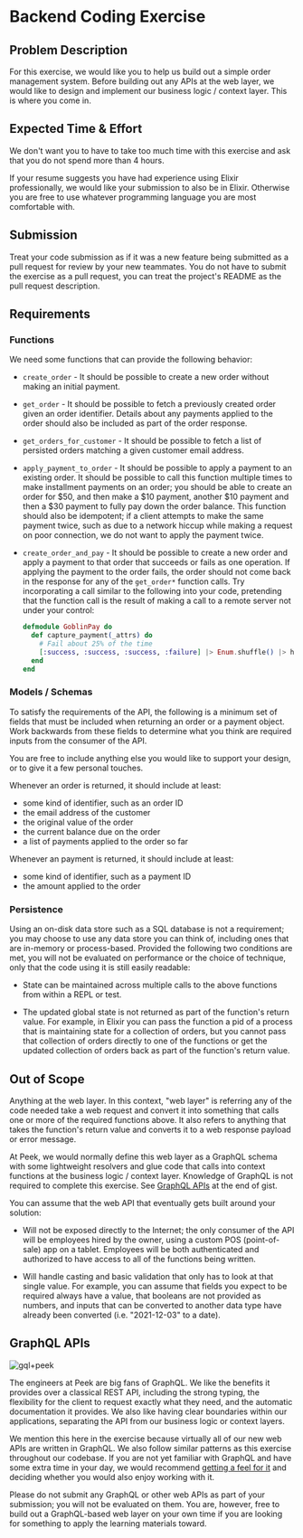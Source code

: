 # Backend Coding Exercise

## Problem Description

For this exercise, we would like you to help us build out a simple order management system. Before building out any APIs
at the web layer, we would like to design and implement our business logic / context layer. This is where you come in.

## Expected Time & Effort

We don't want you to have to take too much time with this exercise and ask that you do not spend more than 4 hours.

If your resume suggests you have had experience using Elixir professionally, we would like your submission to also be in
Elixir. Otherwise you are free to use whatever programming language you are most comfortable with.

## Submission

Treat your code submission as if it was a new feature being submitted as a pull request for review by your new
teammates. You do not have to submit the exercise as a pull request, you can treat the project's README as the pull
request description.

## Requirements

### Functions

We need some functions that can provide the following behavior:

* `create_order` - It should be possible to create a new order without making an initial payment.

* `get_order` - It should be possible to fetch a previously created order given an order identifier. Details about any
  payments applied to the order should also be included as part of the order response.

* `get_orders_for_customer` - It should be possible to fetch a list of persisted orders matching a given customer
  email address.

* `apply_payment_to_order` - It should be possible to apply a payment to an existing order. It should be possible to
  call this function multiple times to make installment payments on an order; you should be able to create an order for
  $50, and then make a $10 payment, another $10 payment and then a $30 payment to fully pay down the order balance. This
  function should also be idempotent; if a client attempts to make the same payment twice, such as due to a network
  hiccup while making a request on poor connection, we do not want to apply the payment twice.

* `create_order_and_pay` - It should be possible to create a new order and apply a payment to that order that succeeds
  or fails as one operation. If applying the payment to the order fails, the order should not come back in the response
  for any of the `get_order*` function calls. Try incorporating a call similar to the following into your code,
  pretending that the function call is the result of making a call to a remote server not under your control:
  ```elixir
  defmodule GoblinPay do
    def capture_payment(_attrs) do
      # Fail about 25% of the time
      [:success, :success, :success, :failure] |> Enum.shuffle() |> hd()
    end
  end
  ```

### Models / Schemas

To satisfy the requirements of the API, the following is a minimum set of fields that must be included when returning
an order or a payment object. Work backwards from these fields to determine what you think are required inputs from the
consumer of the API.

You are free to include anything else you would like to support your design, or to give it a few personal touches.

Whenever an order is returned, it should include at least:
* some kind of identifier, such as an order ID
* the email address of the customer
* the original value of the order
* the current balance due on the order
* a list of payments applied to the order so far

Whenever an payment is returned, it should include at least:
* some kind of identifier, such as a payment ID
* the amount applied to the order

### Persistence

Using an on-disk data store such as a SQL database is not a requirement; you may choose to use any data store you can
think of, including ones that are in-memory or process-based. Provided the following two conditions are met, you will
not be evaluated on performance or the choice of technique, only that the code using it is still easily readable:

* State can be maintained across multiple calls to the above functions from within a REPL or test.

* The updated global state is not returned as part of the function's return value. For example, in Elixir you can pass
  the function a pid of a process that is maintaining state for a collection of orders, but you cannot pass that
  collection of orders directly to one of the functions or get the updated collection of orders back as part of the
  function's return value.

## Out of Scope

Anything at the web layer. In this context, "web layer" is referring any of the code needed take a web request and
convert it into something that calls one or more of the required functions above. It also refers to anything that takes
the function's return value and converts it to a web response payload or error message.

At Peek, we would normally define this web layer as a GraphQL schema with some lightweight resolvers and glue code that
calls into context functions at the business logic / context layer. Knowledge of GraphQL is not required to complete
this exercise. See [GraphQL APIs](#graphql-apis) at the end of gist.

You can assume that the web API that eventually gets built around your solution:

* Will not be exposed directly to the Internet; the only consumer of the API will be employees hired by the owner, using
  a custom POS (point-of-sale) app on a tablet. Employees will be both authenticated and authorized to have access to
  all of the functions being written.

* Will handle casting and basic validation that only has to look at that single value. For example, you can assume that
  fields you expect to be required always have a value, that booleans are not provided as numbers, and inputs that can
  be converted to another data type have already been converted (i.e. "2021-12-03" to a date).

## GraphQL APIs

![gql+peek](https://user-images.githubusercontent.com/221693/62170358-f89cfd80-b2df-11e9-9488-e913f1866613.png)

The engineers at Peek are big fans of GraphQL. We like the benefits it provides over a classical REST API, including the
strong typing, the flexibility for the client to request exactly what they need, and the automatic documentation it
provides. We also like having clear boundaries within our applications, separating the API from our business logic or
context layers.

We mention this here in the exercise because virtually all of our new web APIs are written in GraphQL. We also follow
similar patterns as this exercise throughout our codebase. If you are not yet familiar with GraphQL and have some extra
time in your day, we would recommend [getting a feel for it](https://graphql.org/learn/) and deciding whether you would
also enjoy working with it.

Please do not submit any GraphQL or other web APIs as part of your submission; you will not be evaluated on them. You
are, however, free to build out a GraphQL-based web layer on your own time if you are looking for something to apply
the learning materials toward.